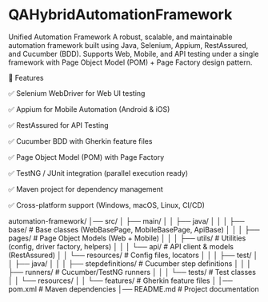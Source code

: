# QAHybridAutomationFramework
Unified Automation Framework  A robust, scalable, and maintainable automation framework built using Java, Selenium, Appium, RestAssured, and Cucumber (BDD). Supports Web, Mobile, and API testing under a single framework with Page Object Model (POM) + Page Factory design pattern.


📌 Features

✅ Selenium WebDriver for Web UI testing

✅ Appium for Mobile Automation (Android & iOS)

✅ RestAssured for API Testing

✅ Cucumber BDD with Gherkin feature files

✅ Page Object Model (POM) with Page Factory

✅ TestNG / JUnit integration (parallel execution ready)

✅ Maven project for dependency management

✅ Cross-platform support (Windows, macOS, Linux, CI/CD)



automation-framework/
│── src/
│   ├── main/
│   │   ├── java/
│   │   │   ├── base/               # Base classes (WebBasePage, MobileBasePage, ApiBase)
│   │   │   ├── pages/              # Page Object Models (Web + Mobile)
│   │   │   ├── utils/              # Utilities (config, driver factory, helpers)
│   │   │   └── api/                # API client & models (RestAssured)
│   │   └── resources/              # Config files, locators
│   │
│   ├── test/
│   │   ├── java/
│   │   │   ├── stepdefinitions/    # Cucumber step definitions
│   │   │   ├── runners/            # Cucumber/TestNG runners
│   │   │   └── tests/              # Test classes
│   │   └── resources/
│   │       └── features/           # Gherkin feature files
│
│── pom.xml                         # Maven dependencies
│── README.md                       # Project documentation

